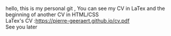 hello,
this is my personal git ,
You can see my CV in LaTex and the beginning of another CV in HTML/CSS      
LaTex's CV :https://pierre-geeraert.github.io/cv.pdf                               
See you later
